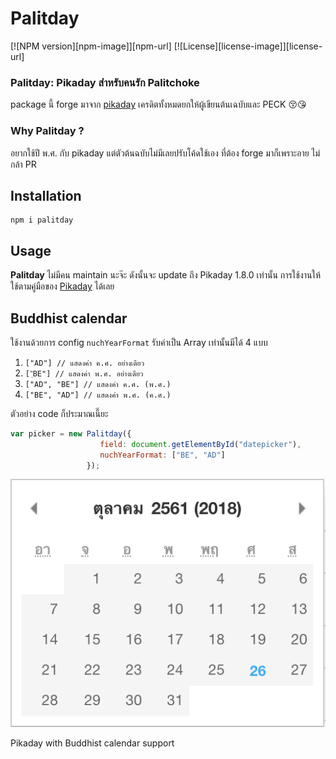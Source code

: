 Palitday
========

[![NPM version][npm-image]][npm-url]
[![License][license-image]][license-url]

### Palitday: Pikaday สำหรับคนรัก Palitchoke
package นี้  forge มาจาก [pikaday](https://github.com/Pikaday/Pikaday) เครดิตทั้งหมดยกให้ผู้เขียนต้นเฉบับและ PECK 😚😘

### Why Palitday ?
อยากใช้ปี พ.ศ. กับ pikaday แต่ตัวต้นฉบับไม่มีเลยปรับโค้ดใช้เอง ที่ต้อง forge มาก็เพราะอาย ไม่กล้า PR

## Installation

    npm i palitday

## Usage

**Palitday** ไม่มีคน maintain นะจ๊ะ ดังนั้นจะ update ถึง Pikaday 1.8.0 เท่านั้น
การใช้งานให้ใช้ตามคู่มือของ [Pikaday](https://github.com/Pikaday/Pikaday) ได้เลย

## Buddhist calendar

ใช้งานด้วยการ config `nuchYearFormat` รับค่าเป็น Array เท่านั้นมีได้ 4 แบบ
1. `["AD"] // แสดงค่า ค.ศ. อย่างเดียว`
2. `["ฺBE"] // แสดงค่า พ.ศ. อย่างเดียว`
3. `["AD", "BE"] // แสดงค่า ค.ศ. (พ.ศ.)`
4. `["BE", "AD"] // แสดงค่า พ.ศ. (ค.ศ.)`

ตัวอย่าง code ก็ประมาณเนี๊ยะ
```javascript
var picker = new Palitday({
                    field: document.getElementById("datepicker"),
                    nuchYearFormat: ["BE", "AD"]
                 });
```

![example](palitday-sample.png)

Pikaday with Buddhist calendar support
